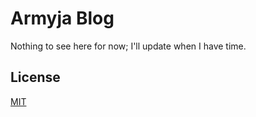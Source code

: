 # Armyja Blog

Nothing to see here for now; I'll update when I have time.

## License

[MIT](./LICENSE)
